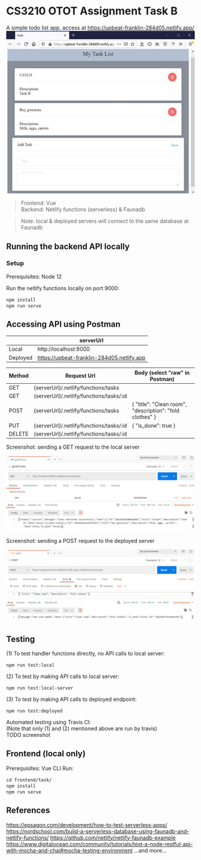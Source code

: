 # CS3210 OTOT Assignment Task B
A simple todo list app, access at https://upbeat-franklin-284d05.netlify.app/    
<img src="./images/deployed_frontend.jpg" alt="drawing" width="600"/>


> Frontend: Vue  
Backend: Netlify functions (serverless) & Faunadb  

>Note: local & deployed servers will connect to the same database at Faunadb

## Running the backend API locally
### Setup
Prerequisites: Node 12  

Run the netlify functions locally on port 9000:
```
npm install
npm run serve
```
## Accessing API using Postman

|| serverUrl|
| ------ | ------- |
| Local | http://localhost:9000 |
| Deployed | https://upbeat-franklin-284d05.netlify.app |

| Method | Request Url | Body (select "raw" in Postman) |
| ------------- | ------------- | ------------ | 
| GET  | {serverUrl}/.netlify/functions/tasks  ||
| GET  | {serverUrl}/.netlify/functions/tasks/:id  |  |
| POST | {serverUrl}/.netlify/functions/tasks  | { "title": "Clean room", "description": "fold clothes" } |
| PUT  | {serverUrl}/.netlify/functions/tasks/:id  | { "is_done": true } |
| DELETE | {serverUrl}/.netlify/functions/tasks/:id  |  |
<p></p>


<p>Screenshot: sending a GET request to the local server</p>
<img src="./images/postman_get_all.jpg" alt="drawing" width="600"/>  
<p>Screenshot: sending a POST request to the deployed server</p>
<img src="./images/postman_deployed_post.jpg" alt="drawing" width="600"/>


## Testing
(1) To test handler functions directly, no API calls to local server:
```
npm run test:local
```
(2) To test by making API calls to local server:
```
npm run test:local-server
```
(3) To test by making API calls to deployed endpoint:
```
npm run test:deployed
```
Automated testing using Travis CI:  
(Note that only (1) and (2) mentioned above are run by travis)  
TODO screenshot


## Frontend (local only)
Prerequisites:  Vue CLI
Run: 
```
cd frontend/task/ 
npm install
npm run serve
```



## References
https://epsagon.com/development/how-to-test-serverless-apps/
https://nordschool.com/build-a-serverless-database-using-faunadb-and-netlify-functions/
https://github.com/netlify/netlify-faunadb-example
https://www.digitalocean.com/community/tutorials/test-a-node-restful-api-with-mocha-and-chai#mocha-testing-environment
...and more...

